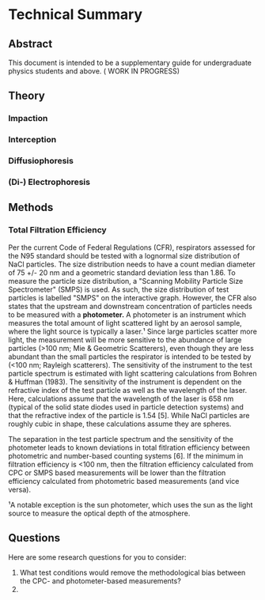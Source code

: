 # Technical Summary
## Abstract
This document is intended to be a supplementary guide for undergraduate physics students and above. ( WORK IN PROGRESS)

## Theory
### Impaction

### Interception

### Diffusiophoresis

### (Di-) Electrophoresis

## Methods
### Total Filtration Efficiency
Per the current Code of Federal Regulations (CFR), respirators assessed for the N95 standard should be tested with a lognormal size distribution of NaCl particles. The size distribution needs to have a count median diameter of 75 +/- 20 nm and a geometric standard deviation less than 1.86. To measure the particle size distribution, a "Scanning Mobility Particle Size Spectrometer" (SMPS) is used. As such, the size distribution of test particles is labelled "SMPS" on the interactive graph. However, the CFR also states that the upstream and downstream concentration of particles needs to be measured with a **photometer.** A photometer is an instrument which measures the total amount of light scattered light by an aerosol sample, where the light source is typically a laser.¹ Since large particles scatter more light, the measurement will be more sensitive to the abundance of large particles (>100 nm; Mie & Geometric Scatterers), even though they are less abundant than the small particles the respirator is intended to be tested by (<100 nm; Rayleigh scatterers). The sensitivity of the instrument to the test particle spectrum is estimated with light scattering calculations from Bohren & Huffman (1983). The sensitivity of the instrument is dependent on the refractive index of the test particle as well as the wavelength of the laser. Here, calculations assume that the wavelength of the laser is 658 nm (typical of the solid state diodes used in particle detection systems) and that the refractive index of the particle is 1.54 [5]. While NaCl particles are roughly cubic in shape, these calculations assume they are spheres.

The separation in the test particle spectrum and the sensitivity of the photometer leads to known deviations in total fitlration efficiency between photometric and number-based counting systems [6]. If the minimum in filtration efficiency is <100 nm, then the filtration efficiency calculated from CPC or SMPS based measurements will be lower than the filtration efficiency calculated from photometric based measurements (and vice versa). 

¹A notable exception is the sun photometer, which uses the sun as the light source to measure the optical depth of the atmosphere.

## Questions
Here are some research questions for you to consider:

1. What test conditions would remove the methodological bias between the CPC- and photometer-based measurements?
2. 

